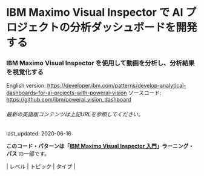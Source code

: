 # IBM Maximo Visual Inspector で AI プロジェクトの分析ダッシュボードを開発する

### IBM Maximo Visual Inspector を使用して動画を分析し、分析結果を視覚化する

English version: https://developer.ibm.com/patterns/develop-analytical-dashboards-for-ai-projects-with-powerai-vision
  ソースコード: https://github.com/ibm/powerai_vision_dashboard

###### 最新の英語版コンテンツは上記URLを参照してください。
last_updated: 2020-06-16

 
**このコード・パターンは「[IBM Maximo Visual Inspector 入門](https://developer.ibm.com/series/learning-path-powerai-vision)」ラーニング・パス** の一部です。

| レベル | トピック | タイプ |

